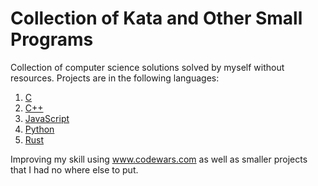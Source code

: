 # Collection of Kata and Other Small Programs

Collection of computer science solutions solved by myself without resources. Projects are in the following languages:

1. [C](./C/)
2. [C++](./C++/)
3. [JavaScript](./JavaScript/)
4. [Python](./Python/)
5. [Rust](./Rust/)

Improving my skill using www.codewars.com as well as smaller projects that I had no where else to put.
